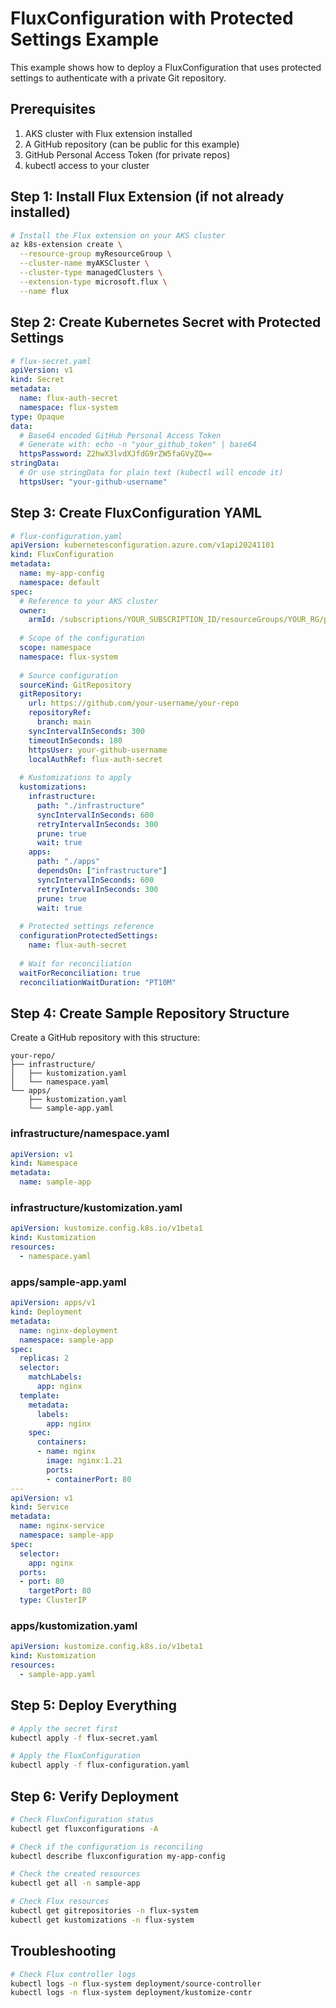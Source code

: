 # FluxConfiguration with Protected Settings Example

This example shows how to deploy a FluxConfiguration that uses protected settings to authenticate with a private Git repository.

## Prerequisites

1. AKS cluster with Flux extension installed
2. A GitHub repository (can be public for this example)
3. GitHub Personal Access Token (for private repos)
4. kubectl access to your cluster

## Step 1: Install Flux Extension (if not already installed)

```bash
# Install the Flux extension on your AKS cluster
az k8s-extension create \
  --resource-group myResourceGroup \
  --cluster-name myAKSCluster \
  --cluster-type managedClusters \
  --extension-type microsoft.flux \
  --name flux
```

## Step 2: Create Kubernetes Secret with Protected Settings

```yaml
# flux-secret.yaml
apiVersion: v1
kind: Secret
metadata:
  name: flux-auth-secret
  namespace: flux-system
type: Opaque
data:
  # Base64 encoded GitHub Personal Access Token
  # Generate with: echo -n "your_github_token" | base64
  httpsPassword: Z2hwX3lvdXJfdG9rZW5faGVyZQ==
stringData:
  # Or use stringData for plain text (kubectl will encode it)
  httpsUser: "your-github-username"
```

## Step 3: Create FluxConfiguration YAML

```yaml
# flux-configuration.yaml
apiVersion: kubernetesconfiguration.azure.com/v1api20241101
kind: FluxConfiguration
metadata:
  name: my-app-config
  namespace: default
spec:
  # Reference to your AKS cluster
  owner:
    armId: /subscriptions/YOUR_SUBSCRIPTION_ID/resourceGroups/YOUR_RG/providers/Microsoft.ContainerService/managedClusters/YOUR_CLUSTER_NAME
  
  # Scope of the configuration
  scope: namespace
  namespace: flux-system
  
  # Source configuration
  sourceKind: GitRepository
  gitRepository:
    url: https://github.com/your-username/your-repo
    repositoryRef:
      branch: main
    syncIntervalInSeconds: 300
    timeoutInSeconds: 180
    httpsUser: your-github-username
    localAuthRef: flux-auth-secret
  
  # Kustomizations to apply
  kustomizations:
    infrastructure:
      path: "./infrastructure"
      syncIntervalInSeconds: 600
      retryIntervalInSeconds: 300
      prune: true
      wait: true
    apps:
      path: "./apps"
      dependsOn: ["infrastructure"]
      syncIntervalInSeconds: 600
      retryIntervalInSeconds: 300
      prune: true
      wait: true
  
  # Protected settings reference
  configurationProtectedSettings:
    name: flux-auth-secret
  
  # Wait for reconciliation
  waitForReconciliation: true
  reconciliationWaitDuration: "PT10M"
```

## Step 4: Create Sample Repository Structure

Create a GitHub repository with this structure:

```
your-repo/
├── infrastructure/
│   ├── kustomization.yaml
│   └── namespace.yaml
└── apps/
    ├── kustomization.yaml
    └── sample-app.yaml
```

### infrastructure/namespace.yaml
```yaml
apiVersion: v1
kind: Namespace
metadata:
  name: sample-app
```

### infrastructure/kustomization.yaml
```yaml
apiVersion: kustomize.config.k8s.io/v1beta1
kind: Kustomization
resources:
  - namespace.yaml
```

### apps/sample-app.yaml
```yaml
apiVersion: apps/v1
kind: Deployment
metadata:
  name: nginx-deployment
  namespace: sample-app
spec:
  replicas: 2
  selector:
    matchLabels:
      app: nginx
  template:
    metadata:
      labels:
        app: nginx
    spec:
      containers:
      - name: nginx
        image: nginx:1.21
        ports:
        - containerPort: 80
---
apiVersion: v1
kind: Service
metadata:
  name: nginx-service
  namespace: sample-app
spec:
  selector:
    app: nginx
  ports:
  - port: 80
    targetPort: 80
  type: ClusterIP
```

### apps/kustomization.yaml
```yaml
apiVersion: kustomize.config.k8s.io/v1beta1
kind: Kustomization
resources:
  - sample-app.yaml
```

## Step 5: Deploy Everything

```bash
# Apply the secret first
kubectl apply -f flux-secret.yaml

# Apply the FluxConfiguration
kubectl apply -f flux-configuration.yaml
```

## Step 6: Verify Deployment

```bash
# Check FluxConfiguration status
kubectl get fluxconfigurations -A

# Check if the configuration is reconciling
kubectl describe fluxconfiguration my-app-config

# Check the created resources
kubectl get all -n sample-app

# Check Flux resources
kubectl get gitrepositories -n flux-system
kubectl get kustomizations -n flux-system
```

## Troubleshooting

```bash
# Check Flux controller logs
kubectl logs -n flux-system deployment/source-controller
kubectl logs -n flux-system deployment/kustomize-contr